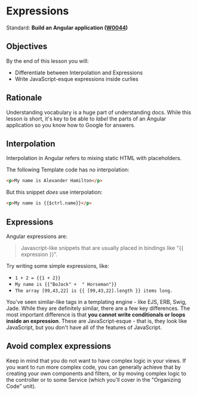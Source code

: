 # Expressions

Standard: **Build an Angular application (<a href="#">W0044</a>)**

## Objectives

By the end of this lesson you will:

- Differentiate between Interpolation and Expressions
- Write JavaScript-esque expressions inside curlies

## Rationale

Understanding vocabulary is a huge part of understanding docs.  While this lesson is short, it's key to be able to _label_ the parts of an Angular application so you know how to Google for answers.

## Interpolation

Interpolation in Angular refers to mixing static HTML with placeholders.

The following Template code has no interpolation:

```html
<p>My name is Alexander Hamilton</p>
```

But this snippet _does_ use interpolation:

```html
<p>My name is {{$ctrl.name}}</p>
```

## Expressions

Angular expressions are:

> Javascript-like snippets that are usually placed in bindings like "{{ expression }}".

Try writing some simple expressions, like:

* `1 + 2 = {{1 + 2}}`
* `My name is {{"BoJack" +  " Horseman"}}`
* `The array [99,43,22] is {{ [99,43,22].length }} items long.`

You've seen similar-like tags in a templating engine - like EJS, ERB, Swig, Jade. While they are definitely similar, there are a few key differences. The most important difference is that **you cannot write conditionals or loops inside an expression**.  These are JavaScript-esque - that is, they look like JavaScript, but you don't have all of the features of JavaScript.

## Avoid complex expressions

Keep in mind that you do not want to have complex logic in your views. If you want to run more complex code, you can generally achieve that by creating your own components and filters, or by moving complex logic to the controller or to some Service (which you'll cover in the "Organizing Code" unit).
